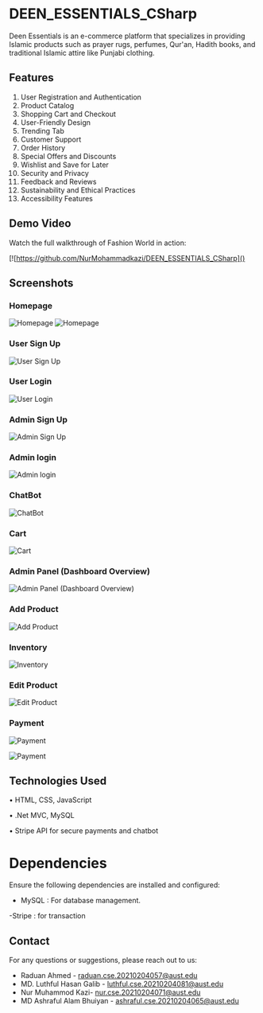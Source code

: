 # DEEN_ESSENTIALS_CSharp

Deen Essentials is an e-commerce platform that specializes in providing Islamic
products such as prayer rugs, perfumes, Qur'an, Hadith books, and traditional
Islamic attire like Punjabi clothing.

## Features
1. User Registration and Authentication
2. Product Catalog
3. Shopping Cart and Checkout
4. User-Friendly Design
5. Trending Tab
6. Customer Support
7. Order History
8. Special Offers and Discounts
9. Wishlist and Save for Later
10. Security and Privacy
11. Feedback and Reviews
12. Sustainability and Ethical Practices
13. Accessibility Features
## Demo Video

Watch the full walkthrough of Fashion World in action:


[![https://github.com/NurMohammadkazi/DEEN_ESSENTIALS_CSharp]()



## Screenshots

### Homepage
![Homepage](https://github.com/NurMohammadkazi/DEEN_ESSENTIALS_CSharp/blob/main/Features/photo_6237783224382245891_w.jpg?raw=true)
![Homepage](https://github.com/NurMohammadkazi/DEEN_ESSENTIALS_CSharp/blob/main/Features/photo_6237783224382245892_w.jpg?raw=true)

### User Sign Up
![User Sign Up](https://github.com/NurMohammadkazi/DEEN_ESSENTIALS_CSharp/blob/main/Features/photo_6237783224382245883_w.jpg?raw=true)

### User Login
![User Login](https://github.com/NurMohammadkazi/DEEN_ESSENTIALS_CSharp/blob/main/Features/photo_6237783224382245884_w.jpg?raw=true)

### Admin Sign Up
![Admin Sign Up](https://github.com/NurMohammadkazi/DEEN_ESSENTIALS_CSharp/blob/main/Features/photo_6237783224382245886_w.jpg?raw=true
)

### Admin login
![Admin login](https://github.com/NurMohammadkazi/DEEN_ESSENTIALS_CSharp/blob/main/Features/photo_6237783224382245885_w.jpg?raw=true
)

### ChatBot
![ ChatBot](https://github.com/NurMohammadkazi/DEEN_ESSENTIALS/blob/main/deen_essentials/photo_6314208636951445969_y.jpg
)

### Cart
![ Cart](https://github.com/NurMohammadkazi/DEEN_ESSENTIALS_CSharp/blob/main/Features/photo_6237783224382245893_w.jpg?raw=true
)
### Admin Panel (Dashboard Overview)
![Admin Panel (Dashboard Overview)](https://github.com/NurMohammadkazi/DEEN_ESSENTIALS_CSharp/blob/main/Features/photo_6237783224382245887_w.jpg?raw=true
)
### Add Product
![Add Product](https://github.com/NurMohammadkazi/DEEN_ESSENTIALS_CSharp/blob/main/Features/photo_6237783224382245888_w.jpg?raw=true)

### Inventory
![Inventory](https://github.com/NurMohammadkazi/DEEN_ESSENTIALS_CSharp/blob/main/Features/photo_6237783224382245890_w.jpg?raw=true)

### Edit Product
![Edit Product](https://github.com/NurMohammadkazi/DEEN_ESSENTIALS_CSharp/blob/main/Features/photo_6237783224382245889_w.jpg?raw=true)



### Payment
![ Payment](https://github.com/NurMohammadkazi/DEEN_ESSENTIALS_CSharp/blob/main/Features/photo_6237783224382245894_w.jpg?raw=true)

![ Payment](https://github.com/NurMohammadkazi/DEEN_ESSENTIALS_CSharp/blob/main/Features/photo_6237783224382245895_w.jpg?raw=true)




## Technologies Used

• HTML, CSS, JavaScript 

• .Net MVC, MySQL 

• Stripe API for secure payments and chatbot


# Dependencies

Ensure the following dependencies are installed and configured:

- MySQL : For database management.
  
-Stripe : for transaction

## Contact

For any questions or suggestions, please reach out to us:
- Raduan Ahmed - raduan.cse.20210204057@aust.edu
- MD. Luthful Hasan Galib - luthful.cse.20210204081@aust.edu
- Nur Muhammod Kazi- nur.cse.20210204071@aust.edu
- MD Ashraful Alam Bhuiyan - ashraful.cse.20210204065@aust.edu



